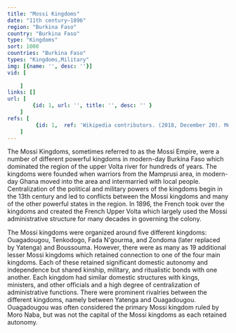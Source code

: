 ```yaml
---
title: "Mossi Kingdoms"
date: "11th century–1896"
region: "Burkina Faso"
country: "Burkina Faso" 
type: "Kingdoms"
sort: 1000
countries: "Burkina Faso"
types: "Kingdoms,Military"
img: [{name: '', desc: ''}]
vid: [
        
    ]
links: []
url: [
        {id: 1, url: '', title: '', desc: '' }
    ]
refs: [
         {id: 1,  ref: 'Wikipedia contributors. (2018, December 20). Mossi Kingdoms. In Wikipedia, The Free Encyclopedia. Retrieved 20:58, February 3, 2019, from ', url: 'https://en.wikipedia.org/w/index.php?title=Mossi_Kingdoms&oldid=874589558'}
    ]
---
```

The Mossi Kingdoms, sometimes referred to as the Mossi Empire, were a number of different powerful kingdoms in modern-day Burkina Faso which dominated the region of the upper Volta river for hundreds of years. The kingdoms were founded when warriors from the Mamprusi area, in modern-day Ghana moved into the area and intermarried with local people. Centralization of the political and military powers of the kingdoms begin in the 13th century and led to conflicts between the Mossi kingdoms and many of the other powerful states in the region. In 1896, the French took over the kingdoms and created the French Upper Volta which largely used the Mossi administrative structure for many decades in governing the colony.

The Mossi kingdoms were organized around five different kingdoms: Ouagadougou, Tenkodogo, Fada N'gourma, and Zondoma (later replaced by Yatenga) and Boussouma. However, there were as many as 19 additional lesser Mossi kingdoms which retained connection to one of the four main kingdoms. Each of these retained significant domestic autonomy and independence but shared kinship, military, and ritualistic bonds with one another. Each kingdom had similar domestic structures with kings, ministers, and other officials and a high degree of centralization of administrative functions. There were prominent rivalries between the different kingdoms, namely between Yatenga and Ouagadougou. Ouagadougou was often considered the primary Mossi kingdom ruled by Moro Naba, but was not the capital of the Mossi kingdoms as each retained autonomy.